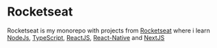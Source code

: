# Rocketseat

Rocketseat is my monorepo with projects from [Rocketseat](https://rocketseat.com.br/) where i learn [NodeJs](https://nodejs.org/), [TypeScript](https://www.typescriptlang.org/), [ReactJS](https://reactjs.org/), [React-Native](https://reactnative.dev/) and [NextJS](https://nextjs.org/)
